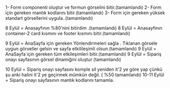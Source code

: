 1- Form componenti oluştur ve formun görselini bitir.(tamamlandı)
2- Form için gereken mantık kodlarını bitir.(tamamlandı)
3- Form için gereken yüksek standart görsellerini uygula..(tamamlandı)


8 Eylül = Anasayfının %80'nini bitirdim .(tamamlandı)
8 Eylül = Anasayfının container-2 card kısmını ve footer kısmını bitir.(tamamlandı)

9 Eylül = AnaSayfa için gereken Yönlendirmeleri sağla . Tıklanan görsele uygun görseller gelsin ve sayfa etkilileşimli olsun.(tamamlandı)
9 Eylül = AnaSayfa için gereken tüm etkileşimleri bitir.(tamamlandı)
9 Eylül = Sipariş onayı sayfasının görsel dinamiğini oluştur (tamamlandı)


10 Eylül = Sipariş onayı sayfasını komple sil yeniden it'2 ye göre yap çünkü şu anki halini it'2 ye geçirmek mümkün değil. ( %50 tamamlandı)
10-11 Eylül = Sipariş onayı sayfasının mantık kodlarını tamamla.